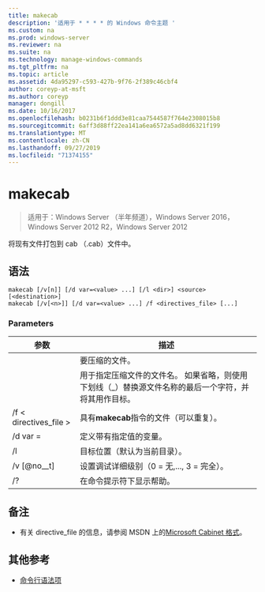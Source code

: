 ```yaml
---
title: makecab
description: '适用于 * * * * 的 Windows 命令主题 '
ms.custom: na
ms.prod: windows-server
ms.reviewer: na
ms.suite: na
ms.technology: manage-windows-commands
ms.tgt_pltfrm: na
ms.topic: article
ms.assetid: 4da95297-c593-427b-9f76-2f389c46cbf4
author: coreyp-at-msft
ms.author: coreyp
manager: dongill
ms.date: 10/16/2017
ms.openlocfilehash: b0231b6f1ddd3e81caa7544587f764e2308015b8
ms.sourcegitcommit: 6aff3d88ff22ea141a6ea6572a5ad8dd6321f199
ms.translationtype: MT
ms.contentlocale: zh-CN
ms.lasthandoff: 09/27/2019
ms.locfileid: "71374155"
---
```

# <a name="makecab"></a>makecab

>适用于：Windows Server （半年频道），Windows Server 2016，Windows Server 2012 R2，Windows Server 2012

将现有文件打包到 cab （.cab）文件中。
## <a name="syntax"></a>语法
```
makecab [/v[n]] [/d var=<value> ...] [/l <dir>] <source> [<destination>]
makecab [/v[<n>]] [/d var=<value> ...] /f <directives_file> [...]
```
### <a name="parameters"></a>Parameters

|      参数       |                                                                        描述                                                                        |
|----------------------|-----------------------------------------------------------------------------------------------------------------------------------------------------------|
|       <source>       |                                                                     要压缩的文件。                                                                     |
|    <destination>     | 用于指定压缩文件的文件名。 如果省略，则使用下划线（_）替换源文件名称的最后一个字符，并将其用作目标。 |
| /f < directives_file > |                                                   具有**makecab**指令的文件（可以重复）。                                                   |
|    /d var =<value>    |                                                          定义带有指定值的变量。                                                           |
|       /l <dir>       |                                               目标位置（默认为当前目录）。                                               |
|       /v [@no__t]        |                                                    设置调试详细级别（0 = 无,..., 3 = 完全）。                                                     |
|          /?          |                                                           在命令提示符下显示帮助。                                                            |

## <a name="remarks"></a>备注
-   有关 directive_file 的信息，请参阅 MSDN 上的[Microsoft Cabinet 格式](https://go.microsoft.com/fwlink/?LinkId=226852)。

## <a name="additional-references"></a>其他参考
-   [命令行语法项](command-line-syntax-key.md)

